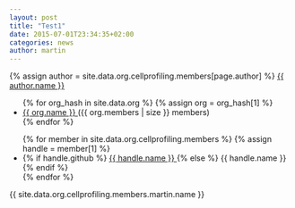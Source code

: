 ```yaml
---
layout: post
title: "Test1"
date: 2015-07-01T23:34:35+02:00
categories: news
author: martin
---
```


{% assign author = site.data.org.cellprofiling.members[page.author] %}
<a rel="author"
  href="https://twitter.com/{{ author.twitter }}"
  title="{{ author.name }}">
    {{ author.name }}
</a>

<ul>
{% for org_hash in site.data.org %}
{% assign org = org_hash[1] %}
  <li>
    <a href="https://github.com/{{ org.username }}">
      {{ org.name }}
    </a>
    ({{ org.members | size }} members)
  </li>
{% endfor %}
</ul>

<ul>
{% for member in site.data.org.cellprofiling.members %}
{% assign handle = member[1] %}
  <li>
    {% if handle.github %}
      <a href="https://github.com/{{ handle.github }}">
        {{ handle.name }}
      </a>
    {% else %}
      {{ handle.name }}
    {% endif %}
  </li>
{% endfor %}
</ul>

<p>{{ site.data.org.cellprofiling.members.martin.name }}</p>
